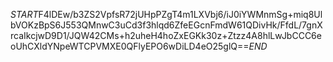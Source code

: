 $START$F4lDEw/b3ZS2VpfsR72jUHpPZgT4m1LXVbj6/iJ0iYWMnmSg+miq8UlbVOKzBpS6J553QMnwC3uCd3f3hlqd6ZfeEGcnFmdW61QDivHk/FfdL/7gnXrcaIkcjwD9D1/JQW42CMs+h2uheH4hoZxEGKk30z+Ztzz4A8hlLwJbCCC6eoUhCXldYNpeWTCPVMXE0QFlyEPO6wDiLD4eO25glQ==$END$